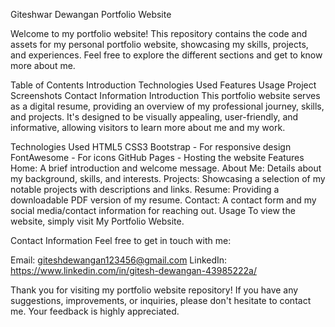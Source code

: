 Giteshwar Dewangan Portfolio Website


Welcome to my portfolio website! This repository contains the code and assets for my personal portfolio website, showcasing my skills, projects, and experiences. Feel free to explore the different sections and get to know more about me.

Table of Contents
Introduction
Technologies Used
Features
Usage
Project Screenshots
Contact Information
Introduction
This portfolio website serves as a digital resume, providing an overview of my professional journey, skills, and projects. It's designed to be visually appealing, user-friendly, and informative, allowing visitors to learn more about me and my work.

Technologies Used
HTML5
CSS3
Bootstrap - For responsive design
FontAwesome - For icons
GitHub Pages - Hosting the website
Features
Home: A brief introduction and welcome message.
About Me: Details about my background, skills, and interests.
Projects: Showcasing a selection of my notable projects with descriptions and links.
Resume: Providing a downloadable PDF version of my resume.
Contact: A contact form and my social media/contact information for reaching out.
Usage
To view the website, simply visit My Portfolio Website.

Contact Information
Feel free to get in touch with me:

Email: giteshdewangan123456@gmail.com
LinkedIn: https://www.linkedin.com/in/gitesh-dewangan-43985222a/

Thank you for visiting my portfolio website repository! If you have any suggestions, improvements, or inquiries, please don't hesitate to contact me. Your feedback is highly appreciated.




